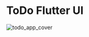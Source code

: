 # ToDo Flutter UI

![todo_app_cover](https://user-images.githubusercontent.com/85620139/129007810-65882d76-db08-40ea-97c0-feb6055d93d0.png)

